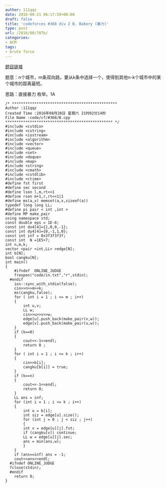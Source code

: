 ```yaml
---
author: 111qqz
date: 2016-08-21 06:17:59+00:00
draft: false
title: 'codeforces #368 div 2 B. Bakery (暴力)'
type: post
url: /2016/08/707b/
categories:
- ACM
tags:
- brute force
---
```


[题目链接](http://www.codeforces.com/contest/707/problem/B)

题意：n个城市，m条双向路，要从k条中选择一个，使得到其他n-k个城市中的某个城市的距离最短。

思路：直接暴力 枚举。1A



    
    /* ***********************************************
    Author :111qqz
    Created Time :2016年08月20日 星期六 21时02分14秒
    File Name :code/cf/#368/B.cpp
    ************************************************ */
    #include <cstdio>
    #include <cstring>
    #include <iostream>
    #include <algorithm>
    #include <vector>
    #include <queue>
    #include <set>
    #include <deque>
    #include <map>
    #include <string>
    #include <cmath>
    #include <cstdlib>
    #include <ctime>
    #define fst first
    #define sec second
    #define lson l,m,rt<<1
    #define rson m+1,r,rt<<1|1
    #define ms(a,x) memset(a,x,sizeof(a))
    typedef long long LL;
    #define pi pair < int ,int >
    #define MP make_pair
    using namespace std;
    const double eps = 1E-8;
    const int dx4[4]={1,0,0,-1};
    const int dy4[4]={0,-1,1,0};
    const int inf = 0x3f3f3f3f;
    const int  N =1E5+7;
    int n,m,k;
    vector <pair <int,LL> >edge[N];
    int b[N];
    bool cangku[N];
    int main()
    {
    	#ifndef  ONLINE_JUDGE 
    	freopen("code/in.txt","r",stdin);
      #endif
    	ios::sync_with_stdio(false);
    	cin>>n>>m>>k;
    	ms(cangku,false);
    	for ( int i = 1 ; i <= m ; i++)
    	{
    	    int u,v;
    	    LL w;
    	    cin>>u>>v>>w;
    	    edge[u].push_back(make_pair(v,w));
    	    edge[v].push_back(make_pair(u,w));
    	}
    	if (k==0)
    	{
    	    cout<<-1<<endl;
    	    return 0 ;
    	}
    	for ( int i = 1 ; i <= k ; i++)
    	{
    	    cin>>b[i];
    	    cangku[b[i]] = true;
    	}
    	if (k==n)
    	{
    	    cout<<-1<<endl;
    	    return 0;
    	}
    	LL ans = inf;
    	for (int i = 1 ; i <= k ; i++)
    	{
    	    int u = b[i];
    	    int siz = edge[u].size();
    	    for (int j = 0 ; j < siz ; j++)
    	    {
    		int v = edge[u][j].fst;
    		if (cangku[v]) continue;
    		LL w = edge[u][j].sec;
    		ans = min(ans,w);
    	    }
    	}
    	if (ans==inf) ans = -1;
    	cout<<ans<<endl;
      #ifndef ONLINE_JUDGE  
      fclose(stdin);
      #endif
        return 0;
    }
    



